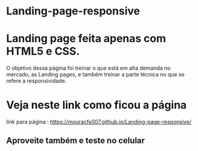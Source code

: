 # Landing-page-responsive

# Landing page feita apenas com HTML5 e CSS.

O objetivo dessa página foi treinar o que está em alta demanda no mercado, as Landing pages, e também treinar a parte técnica no que se refere a responsividade.

# Veja neste link como ficou a página

link para página : https://mouracfs007.github.io/Landing-page-responsive/

## Aproveite também e teste no celular
